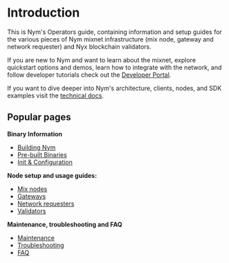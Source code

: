 # Introduction

This is Nym's Operators guide, containing information and setup guides for the various pieces of Nym mixnet infrastructure (mix node, gateway and network requester) and Nyx blockchain validators.

If you are new to Nym and want to learn about the mixnet, explore quickstart options and demos, learn how to integrate with the network, and follow developer tutorials check out the [Developer Portal](https://nymtech.net/developers/).

If you want to dive deeper into Nym's architecture, clients, nodes, and SDK examples visit the [technical docs](https://nymtech.net/docs/).


## Popular pages
**Binary Information**
* [Building Nym](./binaries/building-nym.md)
* [Pre-built Binaries](./binaries/pre-built-binaries.md)
* [Init & Configuration](./binaries/init-and-config.md)

**Node setup and usage guides:**
* [Mix nodes](./nodes/mix-node-setup.md)
* [Gateways](./nodes/gateway-setup.md)
* [Network requesters](./nodes/network-requester-setup.md)
* [Validators](./nodes/validator-setup.md)

**Maintenance, troubleshooting and FAQ**
* [Maintenance](./nodes/maintenance.md)
* [Troubleshooting](./nodes/troubleshooting.md)
* [FAQ](./faq.md)

